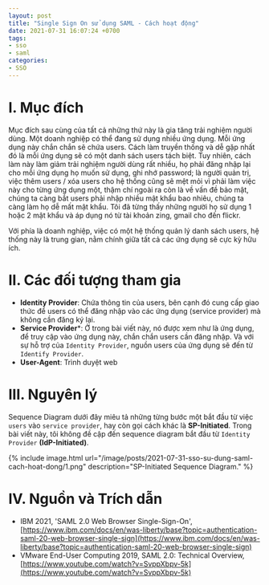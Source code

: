 ```yaml
---
layout: post
title: "Single Sign On sử dụng SAML - Cách hoạt động"
date: 2021-07-31 16:07:24 +0700
tags:
- sso
- saml
categories:
- SSO
---
```


# I. Mục đích

Mục đích sau cùng của tất cả những thứ này là gia tăng trải nghiệm người dùng. Một doanh nghiệp có thể đang sử dụng nhiều ứng dụng. Mỗi ứng dụng này chắn chắn sẽ chứa users. Cách làm truyền thống và dễ gặp nhất đó là mỗi ứng dụng sẽ có một danh sách users tách biệt. Tuy nhiên, cách làm này làm giảm trải nghiệm người dùng rất nhiều, họ phải đăng nhập lại cho mỗi ứng dụng họ muốn sử dụng, ghi nhớ password; là người quản trị, việc thêm users / xóa users cho hệ thống cũng sẽ mệt mỏi vì phải làm việc này cho từng ứng dụng một, thậm chí ngoài ra còn là về vấn đề bảo mật, chúng ta càng bắt users phải nhập nhiều mật khẩu bao nhiêu, chúng ta càng làm họ dễ mất mật khẩu. Tôi đã từng thấy những người họ sử dụng 1 hoặc 2 mật khẩu và áp dụng nó từ tài khoản zing, gmail cho đến flickr.

Với phía là doanh nghiệp, việc có một hệ thống quản lý danh sách users, hệ thống này là trung gian, nằm chính giữa tất cả các ứng dụng sẽ cực kỳ hữu ích.


# II. Các đối tượng tham gia
- **Identity Provider**: Chứa thông tin của users, bên cạnh đó cung cấp giao thức để users có thể đăng nhập vào các ứng dụng (service provider) mà không cần đăng ký lại.
- **Service Provider***: Ở trong bài viết này, nó được xem như là ứng dụng, để truy cập vào ứng dụng này, chắn chắn users cần đăng nhập. Và với sự hỗ trợ của `Identity Provider`, nguồn users của ứng dụng sẽ đến từ `Identify Provider`.
- **User-Agent**: Trình duyệt web


# III. Nguyên lý

Sequence Diagram dưới đây miêu tả những từng bước một bắt đầu từ việc `users` vào `service provider`, hay còn gọi cách khác là  **SP-Initiated**.
Trong bài viết này, tôi không đề cập đến sequence diagram bắt đầu từ `Identity Provider` **(IdP-Initiated)**.

{% include image.html url="/image/posts/2021-07-31-sso-su-dung-saml-cach-hoat-dong/1.png" description="SP-Initiated Sequence Diagram." %}


# IV. Nguồn và Trích dẫn
- IBM 2021, 'SAML 2.0 Web Browser Single-Sign-On',  [https://www.ibm.com/docs/en/was-liberty/base?topic=authentication-saml-20-web-browser-single-sign](https://www.ibm.com/docs/en/was-liberty/base?topic=authentication-saml-20-web-browser-single-sign)
- VMware End-User Computing 2019, SAML 2.0: Technical Overview, [https://www.youtube.com/watch?v=SvppXbpv-5k](https://www.youtube.com/watch?v=SvppXbpv-5k)
